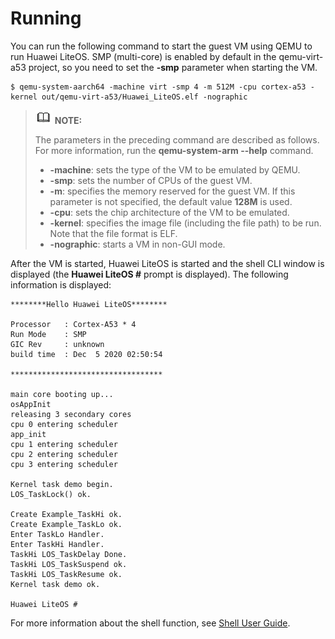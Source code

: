# Running<a name="EN-US_TOPIC_0317470053"></a>

You can run the following command to start the guest VM using QEMU to run Huawei LiteOS. SMP \(multi-core\) is enabled by default in the qemu-virt-a53 project, so you need to set the  **-smp**  parameter when starting the VM.

```
$ qemu-system-aarch64 -machine virt -smp 4 -m 512M -cpu cortex-a53 -kernel out/qemu-virt-a53/Huawei_LiteOS.elf -nographic
```

>![](public_sys-resources/icon-note.gif) **NOTE:** 
>
>The parameters in the preceding command are described as follows. For more information, run the  **qemu-system-arm --help**  command.
>-   **-machine**: sets the type of the VM to be emulated by QEMU.
>-   **-smp**: sets the number of CPUs of the guest VM.
>-   **-m**: specifies the memory reserved for the guest VM. If this parameter is not specified, the default value  **128M**  is used.
>-   **-cpu**: sets the chip architecture of the VM to be emulated.
>-   **-kernel**: specifies the image file \(including the file path\) to be run. Note that the file format is ELF.
>-   **-nographic**: starts a VM in non-GUI mode.

After the VM is started, Huawei LiteOS is started and the shell CLI window is displayed \(the  **Huawei LiteOS \#**  prompt is displayed\). The following information is displayed:

```
********Hello Huawei LiteOS********

Processor   : Cortex-A53 * 4
Run Mode    : SMP
GIC Rev     : unknown
build time  : Dec  5 2020 02:50:54

**********************************

main core booting up...
osAppInit
releasing 3 secondary cores
cpu 0 entering scheduler
app_init
cpu 1 entering scheduler
cpu 2 entering scheduler
cpu 3 entering scheduler

Kernel task demo begin.
LOS_TaskLock() ok.

Create Example_TaskHi ok.
Create Example_TaskLo ok.
Enter TaskLo Handler.
Enter TaskHi Handler.
TaskHi LOS_TaskDelay Done.
TaskHi LOS_TaskSuspend ok.
TaskHi LOS_TaskResume ok.
Kernel task demo ok.

Huawei LiteOS #
```

For more information about the shell function, see  [Shell User Guide](/shell/doc_en/README_EN.md).

